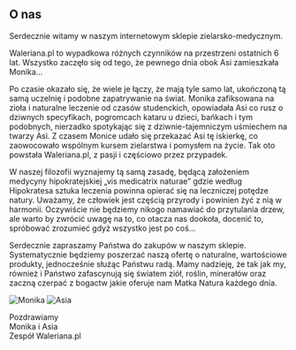 ## O nas

Serdecznie witamy w naszym internetowym sklepie zielarsko-medycznym.

Waleriana.pl to wypadkowa różnych czynników na przestrzeni ostatnich 6 lat.
Wszystko zaczęło się od tego, że pewnego dnia obok Asi zamieszkała Monika…

Po czasie okazało się, że wiele je łączy, że mają tyle samo lat, ukończoną tą samą
uczelnię i podobne zapatrywanie na świat. Monika zafiksowana na zioła i naturalne
leczenie od czasów studenckich, opowiadała Asi co rusz o dziwnych specyfikach,
pogromcach kataru u dzieci, bańkach i tym podobnych, nierzadko spotykając się z
dziwnie-tajemniczym uśmiechem na twarzy Asi. Z czasem Monice udało się
przekazać Asi tę iskierkę, co zaowocowało wspólnym kursem zielarstwa i
pomysłem na życie. Tak oto powstała Waleriana.pl, z pasji i częściowo przez
przypadek.

W naszej filozofii wyznajemy tą samą zasadę, będącą założeniem medycyny
hipokratejskiej „vis medicatrix naturae” gdzie według Hipokratesa sztuka leczenia
powinna opierać się na leczniczej potędze natury. Uważamy, że człowiek jest
częścią przyrody i powinien żyć z nią w harmonii. Oczywiście nie będziemy nikogo
namawiać do przytulania drzew, ale warto by zwrócić uwagę na to, co otacza nas
dookoła, docenić to, spróbować zrozumieć gdyż wszystko jest po coś…

Serdecznie zapraszamy Państwa do zakupów w naszym sklepie. Systematycznie
będziemy poszerzać naszą ofertę o naturalne, wartościowe produkty, jednocześnie
służąc Państwu radą. Mamy nadzieję, że tak jak my, również i Państwo zafascynują
się światem ziół, roślin, minerałów oraz zaczną czerpać z bogactw jakie oferuje
nam Matka Natura każdego dnia.

![Monika](https://static.waleriana.pl/pages/0000-o-nas/monika.jpg 'Monika') ![Asia](https://static.waleriana.pl/pages/0000-o-nas/asia.jpg 'Asia')

Pozdrawiamy  
Monika i Asia  
Zespół Waleriana.pl
